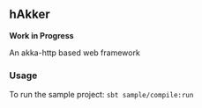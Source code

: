 ## hAkker

**Work in Progress**

An akka-http based web framework

### Usage
To run the sample project: `sbt sample/compile:run`